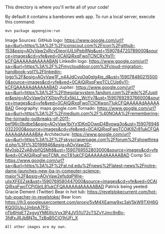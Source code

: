 This directory is where you'll write all of your code!

By default it contains a barebones web app. To run a local server, execute this
command:

```bash
mvn package appengine:run
```

Image Sources:
    GitHub logo: https://www.google.com/url?sa=i&url=https%3A%2F%2Ficonscout.com%2Ficon%2Fgithub-153&psig=AOvVaw2xRcvDjeorjUiLtiPpb9Nq&ust=1590784720789000&source=images&cd=vfe&ved=0CAIQjRxqFwoTCNCRxYq11-kCFQAAAAAdAAAAABAN
    LinkedIn logo: https://www.google.com/url?sa=i&url=https%3A%2F%2Fmyclouddoor.com%2Fcloud-migration-handbook-vol1%2Flinkedin-logo%2F&psig=AOvVaw1F_n44JdCvuOq0qlg4jq_d&ust=1590784802155000&source=images&cd=vfe&ved=0CAIQjRxqFwoTCLCUp6y11-kCFQAAAAAdAAAAABAD
    Jupiter: https://www.google.com/url?sa=i&url=https%3A%2F%2Fthesolarsystem.fandom.com%2Fwiki%2FJupiter&psig=AOvVaw0sYX0jpyPcEx5kLL_WcYy7&ust=1590769293766000&source=images&cd=vfe&ved=0CAIQjRxqFwoTCICKwsn71ukCFQAAAAAdAAAAABAD
    Geography: maps.google.com
    Tornado: https://www.google.com/url?sa=i&url=https%3A%2F%2Fmedium.com%2F%40NOAA%2Fremembering-the-tornado-outbreaks-of-2011-bef96c0bdbe5&psig=AOvVaw1biYx1DKnDOwqD4Bvowa3o&ust=1590769460322000&source=images&cd=vfe&ved=0CAIQjRxqFwoTCOiK9Zr81ukCFQAAAAAdAAAAABAe
    Architecture: https://www.google.com/url?sa=i&url=https%3A%2F%2Fskyscraperpage.com%2Fforum%2Fshowthread.php%3Ft%3D199946&psig=AOvVaw2D-My0sb2ZvA8vbjfQSMt8&ust=1590769552803000&source=images&cd=vfe&ved=0CAIQjRxqFwoTCMj_mcT81ukCFQAAAAAdAAAAABAD
    Comp Sci: https://www.google.com/url?sa=i&url=https%3A%2F%2Fal.nd.edu%2Fnews%2Flatest-news%2Fnotre-dame-launches-new-ba-in-computer-science-major%2F&psig=AOvVaw2efsdqPWie-ulixXFEEZsk&ust=1590769580447000&source=images&cd=vfe&ved=0CAIQjRxqFwoTCPiGktL81ukCFQAAAAAdAAAAABAD
    Patrick being yeeted: Gracie Dement (Twitter)
    Bear in hot tub: https://revelstokecurrent.com/hot-tub-poacher-in-revelstoke/
    Bear Icon: https://lh3.googleusercontent.com/proxy/5vM4XEamw9xc3aV5kW9TXH6GKQGGUpJJmbnA7FS-nTb6HqET2xgvgYM6XlcVyx3P4JV51U72cTSZyYJmc9nBv-3fdfxJRJbBN7p_TzBqB5CiO1hUFi_X
    
    All other images are my own.